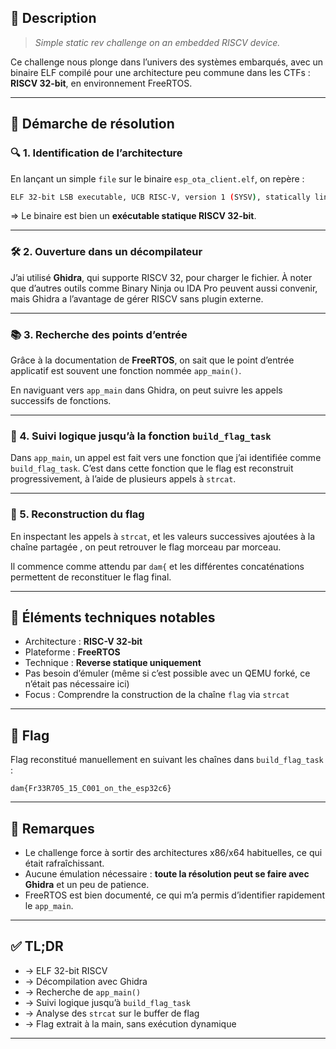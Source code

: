 ## 📄 Description

> *Simple static rev challenge on an embedded RISCV device.*

Ce challenge nous plonge dans l’univers des systèmes embarqués, avec un binaire ELF compilé pour une architecture peu commune dans les CTFs : **RISCV 32-bit**, en environnement FreeRTOS.

---

## 🧠 Démarche de résolution

### 🔍 1. Identification de l’architecture

En lançant un simple `file` sur le binaire `esp_ota_client.elf`, on repère :

```bash
ELF 32-bit LSB executable, UCB RISC-V, version 1 (SYSV), statically linked
```

\=> Le binaire est bien un **exécutable statique RISCV 32-bit**.

---

### 🛠️ 2. Ouverture dans un décompilateur

J’ai utilisé **Ghidra**, qui supporte RISCV 32, pour charger le fichier.
À noter que d’autres outils comme Binary Ninja ou IDA Pro peuvent aussi convenir, mais Ghidra a l’avantage de gérer RISCV sans plugin externe.

---

### 📚 3. Recherche des points d’entrée

Grâce à la documentation de **FreeRTOS**, on sait que le point d’entrée applicatif est souvent une fonction nommée `app_main()`.

En naviguant vers `app_main` dans Ghidra, on peut suivre les appels successifs de fonctions.

---

### 🧩 4. Suivi logique jusqu’à la fonction `build_flag_task`

Dans `app_main`, un appel est fait vers une fonction que j’ai identifiée comme `build_flag_task`.
C’est dans cette fonction que le flag est reconstruit progressivement, à l’aide de plusieurs appels à `strcat`.

---

### 🧵 5. Reconstruction du flag

En inspectant les appels à `strcat`, et les valeurs successives ajoutées à la chaîne partagée , on peut retrouver le flag morceau par morceau.

Il commence comme attendu par `dam{` et les différentes concaténations permettent de reconstituer le flag final.

---

## 🧪 Éléments techniques notables

* Architecture : **RISC-V 32-bit**
* Plateforme : **FreeRTOS**
* Technique : **Reverse statique uniquement**
* Pas besoin d’émuler (même si c’est possible avec un QEMU forké, ce n’était pas nécessaire ici)
* Focus : Comprendre la construction de la chaîne `flag` via `strcat`

---

## 🏁 Flag

Flag reconstitué manuellement en suivant les chaînes dans `build_flag_task` :

```
dam{Fr33R705_15_C001_on_the_esp32c6}
```

---

## 🧠 Remarques

* Le challenge force à sortir des architectures x86/x64 habituelles, ce qui était rafraîchissant.
* Aucune émulation nécessaire : **toute la résolution peut se faire avec Ghidra** et un peu de patience.
* FreeRTOS est bien documenté, ce qui m’a permis d’identifier rapidement le `app_main`.

---

## ✅ TL;DR

* → ELF 32-bit RISCV
* → Décompilation avec Ghidra
* → Recherche de `app_main()`
* → Suivi logique jusqu’à `build_flag_task`
* → Analyse des `strcat` sur le buffer de flag
* → Flag extrait à la main, sans exécution dynamique

---
